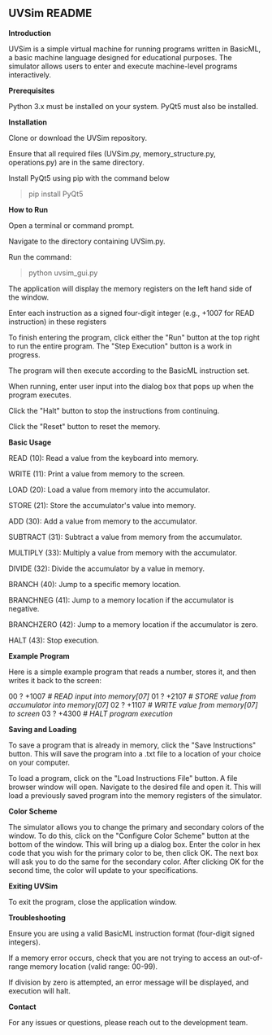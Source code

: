 ## UVSim README


**Introduction**

UVSim is a simple virtual machine for running programs written in BasicML, a basic machine language designed for educational purposes. The simulator allows users to enter and execute machine-level programs interactively.


**Prerequisites**

Python 3.x must be installed on your system.
PyQt5 must also be installed.


**Installation**

Clone or download the UVSim repository.

Ensure that all required files (UVSim.py, memory_structure.py, operations.py) are in the same directory.

Install PyQt5 using pip with the command below

> pip install PyQt5



**How to Run**

Open a terminal or command prompt.

Navigate to the directory containing UVSim.py.

Run the command:

> python uvsim_gui.py

The application will display the memory registers on the left hand side of the window.

Enter each instruction as a signed four-digit integer (e.g., +1007 for READ instruction) in these registers

To finish entering the program, click either the "Run" button at the top right to run the entire program. The "Step Execution" button is a work in progress.

The program will then execute according to the BasicML instruction set.

When running, enter user input into the dialog box that pops up when the program executes.

Click the "Halt" button to stop the instructions from continuing.

Click the "Reset" button to reset the memory.


**Basic Usage**

READ (10): Read a value from the keyboard into memory.

WRITE (11): Print a value from memory to the screen.

LOAD (20): Load a value from memory into the accumulator.

STORE (21): Store the accumulator's value into memory.

ADD (30): Add a value from memory to the accumulator.

SUBTRACT (31): Subtract a value from memory from the accumulator.

MULTIPLY (33): Multiply a value from memory with the accumulator.

DIVIDE (32): Divide the accumulator by a value in memory.

BRANCH (40): Jump to a specific memory location.

BRANCHNEG (41): Jump to a memory location if the accumulator is negative.

BRANCHZERO (42): Jump to a memory location if the accumulator is zero.

HALT (43): Stop execution.


**Example Program**

Here is a simple example program that reads a number, stores it, and then writes it back to the screen:

00 ? +1007 *# READ input into memory[07]* 
01 ? +2107 *# STORE value from accumulator into memory[07]* 
02 ? +1107 *# WRITE value from memory[07] to screen* 
03 ? +4300 *# HALT program execution*

**Saving and Loading**

To save a program that is already in memory, click the "Save Instructions" button. This will save the program into a .txt file to a location of your choice on your computer.

To load a program, click on the "Load Instructions File" button. A file browser window will open. Navigate to the desired file and open it. This will load a previously saved program into the memory registers of the simulator.

**Color Scheme**

The simulator allows you to change the primary and secondary colors of the window. To do this, click on the "Configure Color Scheme" button at the bottom of the window. This will bring up a dialog box. Enter the color in hex code that you wish for the primary color to be, then click OK. The next box will ask you to do the same for the secondary color. After clicking OK for the second time, the color will update to your specifications.

**Exiting UVSim**

To exit the program, close the application window.


**Troubleshooting**

Ensure you are using a valid BasicML instruction format (four-digit signed integers).

If a memory error occurs, check that you are not trying to access an out-of-range memory location (valid range: 00-99).

If division by zero is attempted, an error message will be displayed, and execution will halt.


**Contact**

For any issues or questions, please reach out to the development team.

